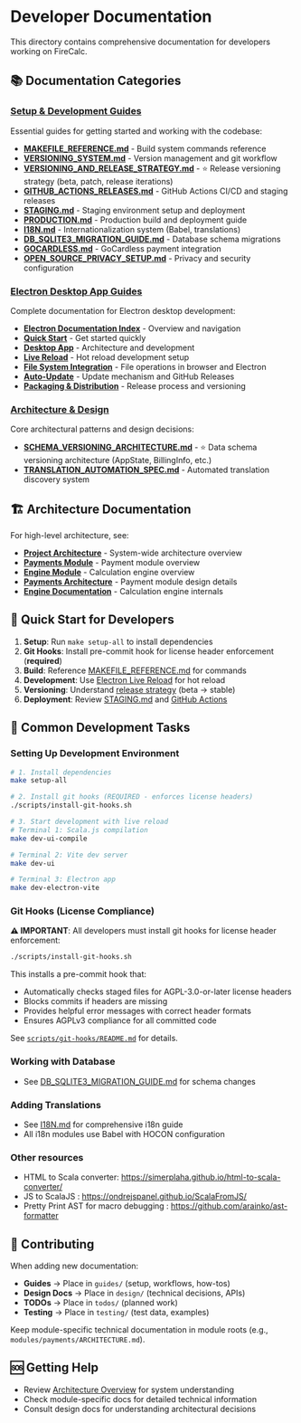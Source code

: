 <!--
SPDX-License-Identifier: AGPL-3.0-or-later
Copyright (C) 2025 Association Française du Poêle Maçonné Artisanal
-->

# Developer Documentation

This directory contains comprehensive documentation for developers working on FireCalc.

## 📚 Documentation Categories

### [Setup & Development Guides](guides/)

Essential guides for getting started and working with the codebase:

- **[MAKEFILE_REFERENCE.md](guides/MAKEFILE_REFERENCE.md)** - Build system commands reference
- **[VERSIONING_SYSTEM.md](guides/VERSIONING_SYSTEM.md)** - Version management and git workflow
- **[VERSIONING_AND_RELEASE_STRATEGY.md](guides/VERSIONING_AND_RELEASE_STRATEGY.md)** - ⭐ Release versioning strategy (beta, patch, release iterations)
- **[GITHUB_ACTIONS_RELEASES.md](guides/GITHUB_ACTIONS_RELEASES.md)** - GitHub Actions CI/CD and staging releases
- **[STAGING.md](guides/STAGING.md)** - Staging environment setup and deployment
- **[PRODUCTION.md](guides/PRODUCTION.md)** - Production build and deployment guide
- **[I18N.md](guides/I18N.md)** - Internationalization system (Babel, translations)
- **[DB_SQLITE3_MIGRATION_GUIDE.md](guides/DB_SQLITE3_MIGRATION_GUIDE.md)** - Database schema migrations
- **[GOCARDLESS.md](guides/GOCARDLESS.md)** - GoCardless payment integration
- **[OPEN_SOURCE_PRIVACY_SETUP.md](guides/OPEN_SOURCE_PRIVACY_SETUP.md)** - Privacy and security configuration

### [Electron Desktop App Guides](guides/electron/)

Complete documentation for Electron desktop development:

- **[Electron Documentation Index](guides/electron/README.md)** - Overview and navigation
- **[Quick Start](guides/electron/QUICKSTART.md)** - Get started quickly
- **[Desktop App](guides/electron/DESKTOP_APP.md)** - Architecture and development
- **[Live Reload](guides/electron/LIVE_RELOAD.md)** - Hot reload development setup
- **[File System Integration](guides/electron/FILE_SYSTEM_INTEGRATION.md)** - File operations in browser and Electron
- **[Auto-Update](guides/electron/AUTO_UPDATE.md)** - Update mechanism and GitHub Releases
- **[Packaging & Distribution](guides/electron/PACKAGING_AND_DISTRIBUTION.md)** - Release process and versioning

### [Architecture & Design](./)

Core architectural patterns and design decisions:

- **[SCHEMA_VERSIONING_ARCHITECTURE.md](SCHEMA_VERSIONING_ARCHITECTURE.md)** - ⭐ Data schema versioning architecture (AppState, BillingInfo, etc.)
- **[TRANSLATION_AUTOMATION_SPEC.md](TRANSLATION_AUTOMATION_SPEC.md)** - Automated translation discovery system

## 🏗️ Architecture Documentation

For high-level architecture, see:
- **[Project Architecture](../../ARCHITECTURE.md)** - System-wide architecture overview
- **[Payments Module](../../modules/payments/README.md)** - Payment module overview
- **[Engine Module](../../modules/engine/README.md)** - Calculation engine overview
- **[Payments Architecture](../../modules/payments/ARCHITECTURE.md)** - Payment module design details
- **[Engine Documentation](../../modules/engine/ENGINE.md)** - Calculation engine internals

## 🚀 Quick Start for Developers

1. **Setup**: Run `make setup-all` to install dependencies
2. **Git Hooks**: Install pre-commit hook for license header enforcement (**required**)
3. **Build**: Reference [MAKEFILE_REFERENCE.md](guides/MAKEFILE_REFERENCE.md) for commands
4. **Development**: Use [Electron Live Reload](guides/electron/LIVE_RELOAD.md) for hot reload
5. **Versioning**: Understand [release strategy](guides/VERSIONING_AND_RELEASE_STRATEGY.md) (beta → stable)
6. **Deployment**: Review [STAGING.md](guides/STAGING.md) and [GitHub Actions](guides/GITHUB_ACTIONS_RELEASES.md)

## 🔧 Common Development Tasks

### Setting Up Development Environment
```bash
# 1. Install dependencies
make setup-all

# 2. Install git hooks (REQUIRED - enforces license headers)
./scripts/install-git-hooks.sh

# 3. Start development with live reload
# Terminal 1: Scala.js compilation
make dev-ui-compile

# Terminal 2: Vite dev server
make dev-ui

# Terminal 3: Electron app
make dev-electron-vite
```

### Git Hooks (License Compliance)

**⚠️ IMPORTANT**: All developers must install git hooks for license header enforcement:

```bash
./scripts/install-git-hooks.sh
```

This installs a pre-commit hook that:
- Automatically checks staged files for AGPL-3.0-or-later license headers
- Blocks commits if headers are missing
- Provides helpful error messages with correct header formats
- Ensures AGPLv3 compliance for all committed code

See [`scripts/git-hooks/README.md`](../../scripts/git-hooks/README.md) for details.

### Working with Database
- See [DB_SQLITE3_MIGRATION_GUIDE.md](guides/DB_SQLITE3_MIGRATION_GUIDE.md) for schema changes

### Adding Translations
- See [I18N.md](guides/I18N.md) for comprehensive i18n guide
- All i18n modules use Babel with HOCON configuration

### Other resources

- HTML to Scala converter: https://simerplaha.github.io/html-to-scala-converter/
- JS to ScalaJS : https://ondrejspanel.github.io/ScalaFromJS/
- Pretty Print AST for macro debugging : https://github.com/arainko/ast-formatter

## 📝 Contributing

When adding new documentation:
- **Guides** → Place in `guides/` (setup, workflows, how-tos)
- **Design Docs** → Place in `design/` (technical decisions, APIs)
- **TODOs** → Place in `todos/` (planned work)
- **Testing** → Place in `testing/` (test data, examples)

Keep module-specific technical documentation in module roots (e.g., `modules/payments/ARCHITECTURE.md`).

## 🆘 Getting Help

- Review [Architecture Overview](../../ARCHITECTURE.md) for system understanding
- Check module-specific docs for detailed technical information
- Consult design docs for understanding architectural decisions